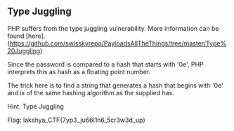 ## Type Juggling 


PHP suffers from the type juggling vulnerability. More information can be found [here].(https://github.com/swisskyrepo/PayloadsAllTheThings/tree/master/Type%20Juggling)

Since the password is compared to a hash that starts with '0e', PHP interprets this as hash as a floating point number. 

The trick here is to find a string that generates a hash that begins with '0e' and is of the same hashing algorithm as the supplied has. 


Hint: Type Juggling

Flag: lakshya_CTF{7yp3_ju66l1n6_5cr3w3d_up}
